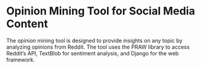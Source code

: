 # Opinion Mining Tool for Social Media Content

The opinion mining tool is designed to provide insights on any topic by analyzing opinions from Reddit. The tool uses the PRAW library to access Reddit’s API, TextBlob for sentiment analysis, and Django for the web framework.
